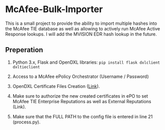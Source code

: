 # McAfee-Bulk-Importer

This is a small project to provide the ability to import multiple hashes into the McAfee TIE database as well as allowing to actively run McAfee Active Response lookups. I will add the MVISION EDR hash lookup in the future.

## Preperation

1. Python 3.x, Flask and OpenDXL libraries:  ```pip install flask dxlclient dxltieclient```

2. Access to a McAfee ePolicy Orchestrator (Username / Password)

3. OpenDXL Certificate Files Creation ([Link](https://github.com/opendxl/opendxl-client-python/blob/master/docs/sdk/basiccliprovisioning.rst)).

4. Make sure to authorize the new created certificates in ePO to set McAfee TIE Enterprise Reputations as well as External Reputations (Link).

5. Make sure that the FULL PATH to the config file is entered in line 21 (process.py).
